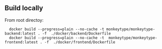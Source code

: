 ## Build locally

From root directoy: 

```
  docker build --progress=plain --no-cache -t monkeytype/monkeytype-backend:latest . -f  ./docker/backend/Dockerfile
  docker build --progress=plain --no-cache -t  monkeytype/monkeytype-frontend:latest . -f  ./docker/frontend/Dockerfile
```